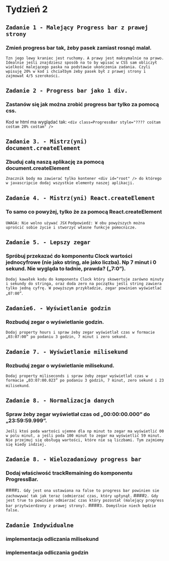 # Tydzień 2

## `Zadanie 1 - Malejący Progress bar z prawej strony`
### Zmień progress bar tak, żeby pasek zamiast rosnąć malał.
`Tzn jego lewy kraniec jest ruchomy. A prawy jest maksymalnie na prawo. Idealnie jeśli znajdziesz sposób na to by wpisać w CSS sam obliczył wielkość malejącego paska na podstawie ukończenia zadania. Czyli wpisuję 20% w kod i chciałbym żeby pasek był z prawej strony i zajmował 4/5 szerokości.`

## `Zadanie 2 - Progress bar jako 1 div.`
### Zastanów się jak można zrobić progress bar tylko za pomocą css.
Kod w html ma wyglądać tak:
`<div class=ProgressBar style="???? cośtam cośtam 20% cośtam" />`

## `Zadanie 3. - Mistrz(yni) document.createElement`
### Zbuduj całą naszą aplikację za pomocą document.createElement
`Znacznik body ma zawierać tylko kontener <div id="root" /> do którego w javascripcie dodaj wszystkie elementy naszej aplikacji.`

## `Zadanie 4. - Mistrz(yni) React.createElement`
### To samo co powyżej, tylko że za pomocą React.createElement
`UWAGA: Nie wolno używać JSX`
`Podpowiedź: W obu powyższych można uprościć sobie życie i stworzyć własne funkcje pomocnicze.`

## `Zadanie 5. - Lepszy zegar`
### Spróbuj przekazać do komponentu Clock wartości jednocyfrowe (nie jako string, ale jako liczba). Np 7 minut i 0 sekund. Nie wygląda to ładnie, prawda? („7:0”).
`Dodaj kawałek kodu do komponentu Clock który skowertuje zarówno minuty i sekundy do stringa, oraz doda zero na początku jeśli string zawiera tylko jedną cyfrę. W powyższym przykładzie, zegar powinien wyświetlać „07:00”`.

## `Zadanie6. - Wyświetlanie godzin`
### Rozbuduj zegar o wyświetlanie godzin. 
`Dodaj property hours i spraw żeby zegar wyświetlał czas w formacie „03:07:00” po podaniu 3 godzin, 7 minut i zero sekund.`

## `Zadanie 7. - Wyświetlanie milisekund`
### Rozbuduj zegar o wyświetlanie milisekund. 
`Dodaj property miliseconds i spraw żeby zegar wyświetlał czas w formacie „03:07:00.023” po podaniu 3 godzin, 7 minut, zero sekund i 23 milisekund`.

## `Zadanie 8. - Normalizacja danych`
### Spraw żeby zegar wyświetlał czas od „00:00:00.000” do „23:59:59.999”.
`Jeśli ktoś poda wartości ujemne dla np minut to zegar ma wyświetlić 00 w polu minut, a jeśli poda 100 minut to zegar ma wyświetlić 59 minut. Nie przejmuj się obsługą wartości, które nie są liczbami. Tym zajmiemy się kiedy indziej.`

## `Zadanie 8. - Wielozadaniowy progress bar`
### Dodaj właściwość trackRemaining do komponentu ProgressBar.
####`1. Gdy jest ona ustawiona na false to progress bar powinien sie zachowywać tak jak teraz (odmierzać czas, który upłynął.`
####`2. Gdy jest true to powinien odmierzać czas który pozostał (malejący progress bar przytwierdzony z prawej strony).`
####`3. Domyślnie niech będzie false.`

## `Zadanie Indywidualne`
### implementacja odliczania milisekund
### implementacja odliczania godzin


